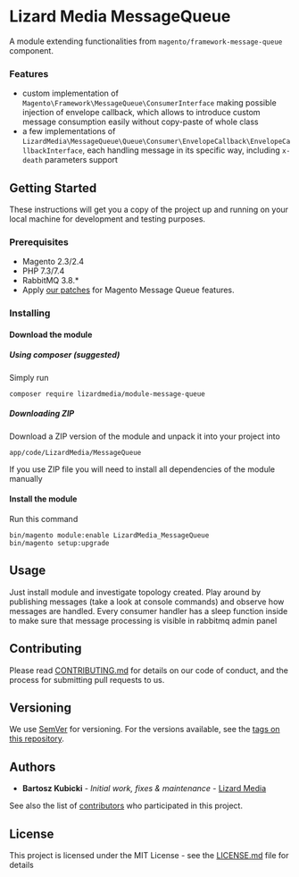 # Lizard Media MessageQueue #

A module extending functionalities from `magento/framework-message-queue` component.

### Features ###

* custom implementation of `Magento\Framework\MessageQueue\ConsumerInterface` making possible injection of envelope callback,
which allows to introduce custom message consumption easily without copy-paste of whole class
* a few implementations of `LizardMedia\MessageQueue\Queue\Consumer\EnvelopeCallback\EnvelopeCallbackInterface`, each handling
message in its specific way, including `x-death` parameters support 

## Getting Started

These instructions will get you a copy of the project up and running on your local machine for development and testing purposes.

### Prerequisites

* Magento 2.3/2.4
* PHP 7.3/7.4
* RabbitMQ 3.8.*
* Apply [our patches](https://github.com/lizardmedia/magento2-mq-patches) for Magento Message Queue features.

### Installing

#### Download the module

##### Using composer (suggested)

Simply run

```
composer require lizardmedia/module-message-queue
```

##### Downloading ZIP

Download a ZIP version of the module and unpack it into your project into
```
app/code/LizardMedia/MessageQueue
```
If you use ZIP file you will need to install all dependencies of the module
manually


#### Install the module

Run this command
```
bin/magento module:enable LizardMedia_MessageQueue
bin/magento setup:upgrade
```

## Usage

Just install module and investigate topology created. Play around by 
publishing messages (take a look at console commands) and observe how messages are handled. Every consumer handler
has a sleep function inside to make sure that message processing is visible in rabbitmq admin panel

## Contributing

Please read [CONTRIBUTING.md](CONTRIBUTING.md) for details on our code of conduct, and the process for submitting pull requests to us.

## Versioning

We use [SemVer](http://semver.org/) for versioning. For the versions available, see the [tags on this repository](https://github.com/lizardmedia/message-queue/tags). 

## Authors

* **Bartosz Kubicki** - *Initial work, fixes & maintenance* - [Lizard Media](https://github.com/bartoszkubicki)

See also the list of [contributors](https://github.com/lizardmedia/message-queue/contributors) who participated in this project.

## License

This project is licensed under the MIT License - see the [LICENSE.md](LICENSE.md) file for details
